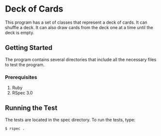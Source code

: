# Deck of Cards

This program has a set of classes that represent a deck of cards. It can shuffle a deck. It can also draw cards from the deck one at a time until the deck is empty.

## Getting Started

The program contains several directories that include all the necessary files to test the program.

### Prerequisites

1. Ruby
1. RSpec 3.0


## Running the Test

The tests are located in the spec directory. To run the tests, type:

```
$ rspec .
```


	
